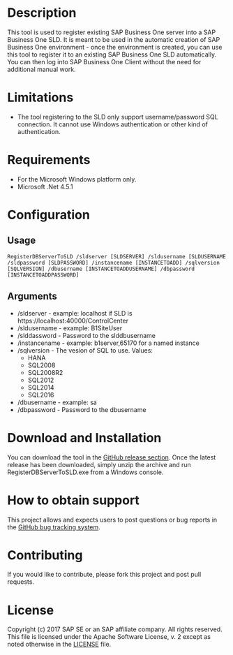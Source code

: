 # Description
This tool is used to register existing SAP Business One server into a SAP Business One SLD.
It is meant to be used in the automatic creation of SAP Business One environment - once the environment is created, you can use this tool to register it to an existing SAP Business One SLD automatically. You can then log into SAP Business One Client without the need for additional manual work.

# Limitations
* The tool registering to the SLD only support username/password SQL connection. It cannot use Windows authentication or other kind of authentication.


# Requirements
* For the Microsoft Windows platform only.
* Microsoft .Net 4.5.1


# Configuration

## Usage 
`RegisterDBServerToSLD /sldserver [SLDSERVER] /sldusername [SLDUSERNAME /sldpassword [SLDPASSWORD] /instancename [INSTANCETOADD] /sqlversion [SQLVERSION] /dbusername [INSTANCETOADDUSERNAME] /dbpassword [INSTANCETOADDPASSWORD]`


## Arguments

* /sldserver - example: localhost if SLD is https://localhost:40000/ControlCenter
* /sldusername - example: B1SiteUser
* /slddassword - Password to the slddbusername
* /instancename - example: b1server,65170 for a named instance
* /sqlversion - The vesion of SQL to use. Values: 
  * HANA
  * SQL2008
  * SQL2008R2
  * SQL2012
  * SQL2014
  * SQL2016
* /dbusername - example: sa 
* /dbpassword - Password to the dbusername


# Download and Installation

You can download the tool in the [GitHub release section](../../releases).
Once the latest release has been downloaded, simply unzip the archive and run RegisterDBServerToSLD.exe from a Windows console.


# How to obtain support
This project allows and expects users to post questions or bug reports in the [GitHub bug tracking system](../../issues).

# Contributing
If you would like to contribute, please fork this project and post pull requests.

# License
Copyright (c) 2017 SAP SE or an SAP affiliate company. All rights reserved.
This file is licensed under the Apache Software License, v. 2 except as noted otherwise in the [LICENSE](LICENSE.txt) file.

